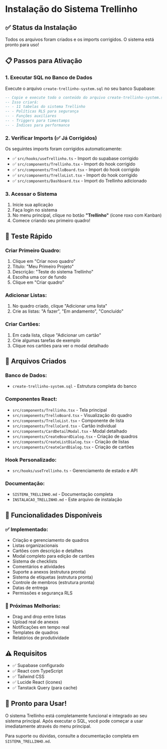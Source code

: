 # Instalação do Sistema Trellinho

## ✅ Status da Instalação
Todos os arquivos foram criados e os imports corrigidos. O sistema está pronto para uso!

## 📋 Passos para Ativação

### 1. Executar SQL no Banco de Dados
Execute o arquivo `create-trellinho-system.sql` no seu banco Supabase:

```sql
-- Copie e execute todo o conteúdo do arquivo create-trellinho-system.sql
-- Isso criará:
-- - 11 tabelas do sistema Trellinho
-- - Políticas RLS para segurança
-- - Funções auxiliares
-- - Triggers para timestamps
-- - Índices para performance
```

### 2. Verificar Imports (✅ Já Corrigidos)
Os seguintes imports foram corrigidos automaticamente:

- ✅ `src/hooks/useTrellinho.ts` - Import do supabase corrigido
- ✅ `src/components/Trellinho.tsx` - Import do hook corrigido
- ✅ `src/components/TrelloBoard.tsx` - Import do hook corrigido
- ✅ `src/components/TrelloList.tsx` - Import do hook corrigido
- ✅ `src/components/Dashboard.tsx` - Import do Trellinho adicionado

### 3. Acessar o Sistema
1. Inicie sua aplicação
2. Faça login no sistema
3. No menu principal, clique no botão **"Trellinho"** (ícone roxo com Kanban)
4. Comece criando seu primeiro quadro!

## 🎯 Teste Rápido

### Criar Primeiro Quadro:
1. Clique em "Criar novo quadro"
2. Título: "Meu Primeiro Projeto"
3. Descrição: "Teste do sistema Trellinho"
4. Escolha uma cor de fundo
5. Clique em "Criar quadro"

### Adicionar Listas:
1. No quadro criado, clique "Adicionar uma lista"
2. Crie as listas: "A fazer", "Em andamento", "Concluído"

### Criar Cartões:
1. Em cada lista, clique "Adicionar um cartão"
2. Crie algumas tarefas de exemplo
3. Clique nos cartões para ver o modal detalhado

## 🔧 Arquivos Criados

### Banco de Dados:
- `create-trellinho-system.sql` - Estrutura completa do banco

### Componentes React:
- `src/components/Trellinho.tsx` - Tela principal
- `src/components/TrelloBoard.tsx` - Visualização do quadro
- `src/components/TrelloList.tsx` - Componente de lista
- `src/components/TrelloCard.tsx` - Cartão individual
- `src/components/CardDetailModal.tsx` - Modal detalhado
- `src/components/CreateBoardDialog.tsx` - Criação de quadros
- `src/components/CreateListDialog.tsx` - Criação de listas
- `src/components/CreateCardDialog.tsx` - Criação de cartões

### Hook Personalizado:
- `src/hooks/useTrellinho.ts` - Gerenciamento de estado e API

### Documentação:
- `SISTEMA_TRELLINHO.md` - Documentação completa
- `INSTALACAO_TRELLINHO.md` - Este arquivo de instalação

## 🚀 Funcionalidades Disponíveis

### ✅ Implementado:
- Criação e gerenciamento de quadros
- Listas organizacionais
- Cartões com descrição e detalhes
- Modal completo para edição de cartões
- Sistema de checklists
- Comentários e atividades
- Suporte a anexos (estrutura pronta)
- Sistema de etiquetas (estrutura pronta)
- Controle de membros (estrutura pronta)
- Datas de entrega
- Permissões e segurança RLS

### 🔄 Próximas Melhorias:
- Drag and drop entre listas
- Upload real de anexos
- Notificações em tempo real
- Templates de quadros
- Relatórios de produtividade

## ⚠️ Requisitos

- ✅ Supabase configurado
- ✅ React com TypeScript
- ✅ Tailwind CSS
- ✅ Lucide React (ícones)
- ✅ Tanstack Query (para cache)

## 🎉 Pronto para Usar!

O sistema Trellinho está completamente funcional e integrado ao seu sistema principal. Após executar o SQL, você pode começar a usar imediatamente através do menu principal.

Para suporte ou dúvidas, consulte a documentação completa em `SISTEMA_TRELLINHO.md`.
